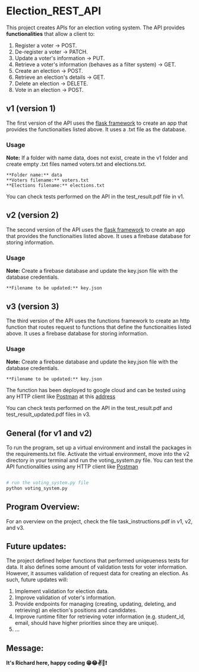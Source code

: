 # Election_REST_API

This project creates APIs for an election voting system. The API provides **functionalities**
that allow a client to:
1. Register a voter -> POST. 
2. De-register a voter -> PATCH.
3. Update a voter's information -> PUT.
4. Retrieve a voter's information (behaves as a filter system) -> GET.
5. Create an election -> POST.
6. Retrieve an election's details -> GET.
7. Delete an election -> DELETE.
8. Vote in an election -> POST.


## v1 (version 1)
The first version of the API uses the [flask framework](https://flask.palletsprojects.com/en/2.2.x/) to create an app that provides
the functionaities listed above. It uses a .txt file as the database.

### Usage 
**Note:** If a folder with name data, does not exist, create in the v1 folder and create empty .txt
files named voters.txt and elections.txt.
```
**Folder name:** data
**Voters filename:** voters.txt
**Elections filename:** elections.txt
```

You can check tests performed on the API in the test_result.pdf file in v1.


## v2 (version 2)
The second version of the API uses the [flask framework](https://flask.palletsprojects.com/en/2.2.x/) to create an app that provides
the functionaities listed above. It uses a firebase database for storing information.

### Usage 
**Note:** Create a firebase database and update the key.json file with the database credentials.
```
**Filename to be updated:** key.json
```


## v3 (version 3)
The third version of the API uses the functions framework to create an http function that routes request to functions that define
the functionaities listed above. It uses a firebase database for storing information.

### Usage 
**Note:** Create a firebase database and update the key.json file with the database credentials.
```
**Filename to be updated:** key.json
```

The function has been deployed to google cloud and can be tested using any HTTP client like [Postman](https://www.postman.com/)
at this [address](https://us-central1-rest-api-lab-5.cloudfunctions.net/ashesi_election_api/)

You can check tests performed on the API in the test_result.pdf and test_result_updated.pdf files in v3.


## General (for v1 and v2)
To run the program, set up a virtual environment and install the packages in the requirements.txt
file. Activate the virtual environment, move into the v2 directory in your terminal and run the 
voting_system.py file. You can test the API functionalities using any HTTP client like [Postman](https://www.postman.com/)

```Python

# run the voting_system.py file
python voting_system.py
```


## Program Overview:
For an overview on the project, check the file task_instructions.pdf in v1, v2, and v3.


## Future updates:
The project defined helper functions that performed uniqeueness tests for data. It also defines some amount of validation
tests for voter information. However, it assumes validation of request data for creating an election. As such, future updates will:
1. Implement validation for election data.
2. Improve validation of voter's information.
3. Provide endpoints for managing (creating, updating, deleting, and retrieving) an election's positions and candidates.
4. Improve runtime filter for retrieving voter information (e.g. student_id, email, should have higher priorities since they are unique).
5. ...


## Message:
****It's Richard here, happy coding 😁😂✌️💪❗****
